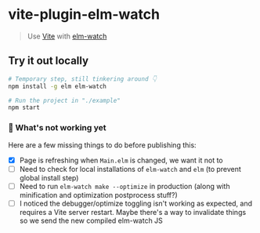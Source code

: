 # vite-plugin-elm-watch
> Use [Vite](https://vitejs.dev) with [elm-watch](https://lydell.github.io/elm-watch/)


## Try it out locally

```sh
# Temporary step, still tinkering around 👇
npm install -g elm elm-watch

# Run the project in "./example"
npm start
```

### 🚧 What's not working yet

Here are a few missing things to do before publishing this:

- [x] Page is refreshing when `Main.elm` is changed, we want it not to
- [ ] Need to check for local installations of `elm-watch` and `elm` (to prevent global install step)
- [ ] Need to run `elm-watch make --optimize` in production (along with minification and optimization postprocess stuff?)
- [ ] I noticed the debugger/optimize toggling isn't working as expected, and requires a Vite server restart. Maybe there's a way to invalidate things so we send the new compiled elm-watch JS